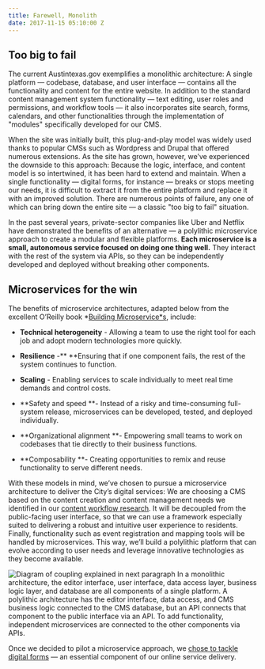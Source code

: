 ```yaml
---
title: Farewell, Monolith
date: 2017-11-15 05:10:00 Z
---
```


## Too big to fail

The current Austintexas.gov exemplifies a monolithic architecture: A single platform — codebase, database, and user interface — contains all the functionality and content for the entire website. In addition to the standard content management system functionality — text editing, user roles and permissions, and workflow tools — it also incorporates site search, forms, calendars, and other functionalities through the implementation of "modules" specifically developed for our CMS. 

When the site was initially built, this plug-and-play model was widely used thanks to popular CMSs such as Wordpress and Drupal that offered numerous extensions. As the site has grown, however, we’ve experienced the downside to this approach: Because the logic, interface, and content model is so intertwined, it has been hard to extend and maintain. When a single functionality — digital forms, for instance — breaks or stops meeting our needs, it is difficult to extract it from the entire platform and replace it with an improved solution. There are numerous points of failure, any one of which can bring down the entire site — a classic "too big to fail" situation.

In the past several years, private-sector companies like Uber and Netflix have demonstrated the benefits of an alternative — a polylithic microservice approach to create a modular and flexible platforms. **Each microservice is a small, autonomous service focused on doing one thing well.** They interact with the rest of the system via APIs, so they can be independently developed and deployed without breaking other components.

## Microservices for the win
The benefits of microservice architectures, adapted below from the excellent O’Reilly book *[Building Microservice*s](http://shop.oreilly.com/product/0636920033158.do), include:

* **Technical heterogeneity** - Allowing a team to use the right tool for each job and adopt modern technologies more quickly. 

* **Resilience** -** **Ensuring that if one component fails, the rest of the system continues to function. 

* **Scaling** - Enabling services to scale individually to meet real time demands and control costs.

* **Safety and speed **- Instead of a risky and time-consuming full-system release, microservices can be developed, tested, and deployed individually.

* **Organizational alignment **- Empowering small teams to work on codebases that tie directly to their business functions.

* **Composability **- Creating opportunities to remix and reuse functionality to serve different needs.

With these models in mind, we’ve chosen to pursue a microservice architecture to deliver the City’s digital services: We are choosing a CMS based on the content creation and content management needs we identified in our [content workflow research](#heading=h.feah0f2zwfbp). It will be decoupled from the public-facing user interface, so that we can use a framework especially suited to delivering a robust and intuitive user experience to residents. Finally, functionality such as event registration and mapping tools will be handled by microservices. This way, we’ll build a polylithic platform that can evolve according to user needs and leverage innovative technologies as they become available. 

![Diagram of coupling explained in next paragraph](mono-vs-poly-sm.png)
In a monolithic architecture, the editor interface, user interface, data access layer, business logic layer, and database are all components of a single platform. A polylithic architecture has the editor interface, data access, and CMS business logic connected to the CMS database, but an API connects that component to the public interface via an API. To add functionality, independent microservices are connected to the other components via APIs. 

Once we decided to pilot a microservice approach, we [chose to tackle digital forms](http://projects.austintexas.io/projects/austin-digital-services-discovery/shared-microservice/why-forms/) — an essential component of our online service delivery. 
